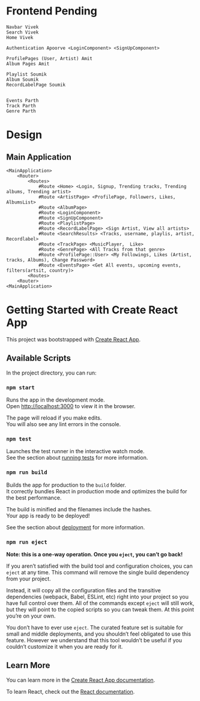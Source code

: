 # Frontend Pending
```
Navbar Vivek
Search Vivek
Home Vivek

Authentication Apoorve <LoginComponent> <SignUpComponent> 

ProfilePages (User, Artist) Amit
Album Pages Amit

Playlist Soumik
Album Soumik
RecordLabelPage Soumik


Events Parth
Track Parth
Genre Parth
```

# Design
## Main Application
```
<MainApplication>
    <Router>
        <Routes>
            #Route <Home> <Login, Signup, Trending tracks, Trending albums, Trending artist>
            #Route <ArtistPage> <ProfilePage, Followers, Likes, AlbumsList>
            #Route <AlbumPage> 
            #Route <LoginComponent> 
            #Route <SignUpComponent> 
            #Route <PlaylistPage>
            #Route <RecordLabelPage> <Sign Artist, View all artists>
            #Route <SearchResults> <Tracks, username, playlis, artist, Recordlabel>
            #Route <TrackPage> <MusicPlayer,  Like>
            #Route <GenrePage> <All Tracks from that genre>
            #Route <ProfilePage::User> <My Followings, Likes (Artist, tracks, Albums), Change Password>
            #Route <EventsPage> <Get All events, upcoming events, filters(artsit, country)>
        <Routes>
    <Router>
<MainApplication>
```





# Getting Started with Create React App

This project was bootstrapped with [Create React App](https://github.com/facebook/create-react-app).

## Available Scripts

In the project directory, you can run:

### `npm start`

Runs the app in the development mode.\
Open [http://localhost:3000](http://localhost:3000) to view it in the browser.

The page will reload if you make edits.\
You will also see any lint errors in the console.

### `npm test`

Launches the test runner in the interactive watch mode.\
See the section about [running tests](https://facebook.github.io/create-react-app/docs/running-tests) for more information.

### `npm run build`

Builds the app for production to the `build` folder.\
It correctly bundles React in production mode and optimizes the build for the best performance.

The build is minified and the filenames include the hashes.\
Your app is ready to be deployed!

See the section about [deployment](https://facebook.github.io/create-react-app/docs/deployment) for more information.

### `npm run eject`

**Note: this is a one-way operation. Once you `eject`, you can’t go back!**

If you aren’t satisfied with the build tool and configuration choices, you can `eject` at any time. This command will remove the single build dependency from your project.

Instead, it will copy all the configuration files and the transitive dependencies (webpack, Babel, ESLint, etc) right into your project so you have full control over them. All of the commands except `eject` will still work, but they will point to the copied scripts so you can tweak them. At this point you’re on your own.

You don’t have to ever use `eject`. The curated feature set is suitable for small and middle deployments, and you shouldn’t feel obligated to use this feature. However we understand that this tool wouldn’t be useful if you couldn’t customize it when you are ready for it.

## Learn More

You can learn more in the [Create React App documentation](https://facebook.github.io/create-react-app/docs/getting-started).

To learn React, check out the [React documentation](https://reactjs.org/).

